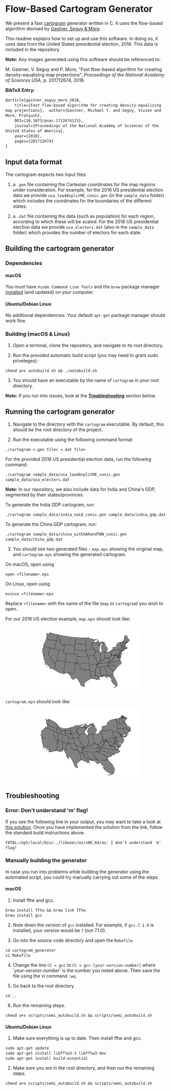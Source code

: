 # Flow-Based Cartogram Generator
We present a fast <a href="https://en.wikipedia.org/wiki/Cartogram" target="\_blank" title="What are Cartograms?">cartogram</a> generator written in C. It uses the flow-based algorithm devised by <a href="https://doi.org/10.1073/pnas.1712674115" target="\_blank">Gastner, Seguy & More</a>.

This readme explains how to set up and use this software. In doing so, it uses data from the United States presidential election, 2016. This data is included in the repository.

**Note:** Any images generated using this software should be referenced to:

M. Gastner, V. Seguy and P. More, "Fast flow-based algorithm for creating density-equalizing map projections", *Proceedings of the National Academy of Sciences USA*, p. 201712674, 2018.

**BibTeX Entry:**

```
@article{gastner_seguy_more_2018,
	title={Fast flow-based algorithm for creating density-equalizing map projections}, 	author={Gastner, Michael T. and Seguy, Vivien and More, Pratyush},
	DOI={10.1073/pnas.1712674115},
	journal={Proceedings of the National Academy of Sciences of the United States of America},
	year={2018},
	pages={201712674}
}
```

## Input data format
The cartogram expects two input files:

1. a `.gen` file containing the Cartesian coordinates for the map regions under consideration. For example, for the 2016 US presidential election data we provide `usa_low48splitME_conic.gen` (in the `sample_data` folder) which includes the coordinates for the boundaries of the different states.

2. a `.dat` file containing the data (such as population) for each region, according to which these will be scaled. For the 2016 US presidential election data we provide `usa_electors.dat` (also in the `sample_data` folder) which provides the number of electors for each state.

<!-- We can add some explanation about the files here if needed -->

## Building the cartogram generator

### Dependencies

#### macOS
You must have `Xcode Command Line Tools` and the `brew` package manager <a href="https://www.moncefbelyamani.com/how-to-install-xcode-homebrew-git-rvm-ruby-on-mac/" title="How to install Xcode CLT & brew?" target="\_blank">installed</a> (and updated) on your computer.

#### Ubuntu/Debian Linux
No additional dependencies. Your default `apt-get` package manager should work fine.

### Building (macOS & Linux)

1. Open a terminal, clone the repository, and navigate to its root directory.

2. Run the provided automatic build script (you may need to grant sudo priveleges):
```
chmod a+x autobuild.sh && ./autobuild.sh
```

3. You should have an executable by the name of `cartogram` in your root directory.

**Note:** If you run into issues, look at the [**Troubleshooting**](#troubleshooting) section below.

## Running the cartogram generator

1. Navigate to the directory with the `cartogram` executable. By default, this should be the root directory of the project.

2. Run the executable using the following command format:
```
./cartogram <.gen file> <.dat file>
```
For the provided 2016 US presidential election data, run the following command:
```
./cartogram sample_data/usa_low48splitME_conic.gen sample_data/usa_electors.dat
```

**Note:** In our repository, we also include data for India and China's GDP, segmented by their states/provinces.

To generate the India GDP cartogram, run:
```
./cartogram sample_data/india_noLD_conic.gen sample_data/india_gdp.dat
```

To generate the China GDP cartogram, run:
```
./cartogram sample_data/china_withSARandTWN_conic.gen sample_data/china_gdp.dat
```

3. You should see two generated files - `map.eps` showing the original map, and `cartogram.eps` showing the generated cartogram.

On macOS, open using
```
open <filename>.eps
```
On Linux, open using
```
evince <filename>.eps
```
Replace `<filename>` with the name of the file (`map` or `cartogram`) you wish to open.

For our 2016 US election example, `map.eps` should look like:

<p align="center">
<img src ="sample_images/US_map.png" width="65%">
</p>

`cartogram.eps` should look like:

<p align="center">
<img src ="sample_images/US_election_2016_cartogram.png" width="65%">
</p>

## Troubleshooting
### Error: Don't understand 'm' flag!

If you see the following line in your output, you may want to take a look at <a href="https://github.com/dmlc/xgboost/issues/1945" target="\_blank">this solution</a>. Once you have implemented the solution from the link, follow the standard build instructions above.
```
FATAL:/opt/local/bin/../libexec/as/x86_64/as: I don't understand 'm' flag!
```

### Manually building the generator

In case you run into problems while building the generator using the automated script, you could try manually carrying out some of the steps.

#### macOS
1. Install fftw and gcc.
```
brew install fftw && brew link fftw
brew install gcc
```
2. Note down the version of `gcc` installed. For example, if `gcc-7.1.0` is installed, your version would be `7` (not 7.1.0).

3. Go into the source code directory and open the `Makefile`.
```
cd cartogram_generator
vi Makefile
```
4. Change the line `CC = gcc` to `CC = gcc-[your-version-number]` where '_your-version-number_' is the number you noted above. Then save the file using the vi command `:wq`.

5. Go back to the root directory.
```
cd ..
```

6. Run the remaining steps.
```
chmod a+x scripts/semi_autobuild.sh && scripts/semi_autobuild.sh
```

#### Ubuntu/Debian Linux
1. Make sure everything is up to date. Then install fftw and gcc.
```
sudo apt-get update
sudo apt-get install libfftw3-3 libfftw3-dev
sudo apt-get install build-essential
```

2. Make sure you are in the root directory, and then run the remaining steps.
```
chmod a+x scripts/semi_autobuild.sh && scripts/semi_autobuild.sh
```
